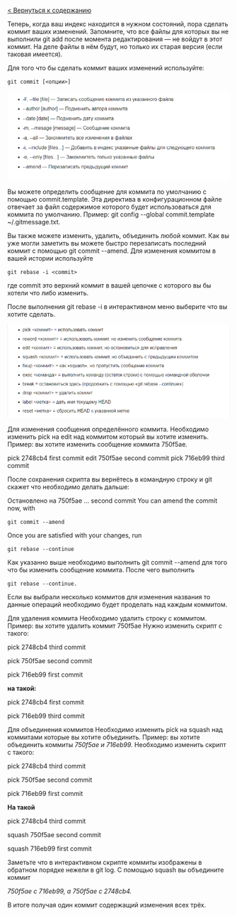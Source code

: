 [< Вернуться к содержанию](./readme.md)



Теперь, когда ваш индекс находится в нужном состояний, пора сделать коммит ваших изменений. Запомните, что все файлы для которых вы не выполнили git add после момента редактирования — не войдут в этот коммит. На деле файлы в нём будут, но только их старая версия (если таковая имеется).

Для того что бы сделать коммит ваших изменений используйте: 

```
git commit [<опции>]
```


![git-logo](./commit.png) 

Вы можете определить сообщение для коммита по умолчанию с помощью commit.template. Эта директива в конфигурационном файле отвечает за файл содержимое которого будет использоваться для коммита по умолчанию. Пример: git config --global commit.template ~/.gitmessage.txt.

Вы также можете изменить, удалить, объединить любой коммит.
Как вы уже могли заметить вы можете быстро перезаписать последний коммит с помощью git commit --amend.
Для изменения коммитом в вашей истории используйте 

```
git rebase -i <commit>
``` 

где commit это верхний коммит в вашей цепочке с которого вы бы хотели что либо изменить.

После выполнения git rebase -i в интерактивном меню выберите что вы хотите сделать.

![git-logo](./commit1.png) 

Для изменения сообщения определённого коммита.
Необходимо изменить pick на edit над коммитом который вы хотите изменить.
Пример: вы хотите изменить сообщение коммита 750f5ae.

pick 2748cb4 first commit
edit 750f5ae second commit
pick 716eb99 third commit

После сохранения скрипта вы вернётесь в командную строку и git скажет что необходимо делать дальше:

Остановлено на 750f5ae … second commit
You can amend the commit now, with
```
git commit --amend
```
Once you are satisfied with your changes, run
```
git rebase --continue
```
Как указанно выше необходимо выполнить git commit --amend для того что бы изменить сообщение коммита. После чего выполнить 
```
git rebase --continue. 
```
Если вы выбрали несколько коммитов для изменения названия то данные операций необходимо будет проделать над каждым коммитом.

Для удаления коммита
Необходимо удалить строку с коммитом.
Пример: вы хотите удалить коммит 750f5ae
Нужно изменить скрипт с такого:

pick 2748cb4 third commit

pick 750f5ae second commit

pick 716eb99 first commit

**на такой:**

pick 2748cb4 first commit

pick 716eb99 third commit

Для объединения коммитов
Необходимо изменить pick на squash над коммитами которые вы хотите объединить.
Пример: вы хотите объединить коммиты *750f5ae и 716eb99.*
Необходимо изменить скрипт с такого:

pick 2748cb4 third commit

pick 750f5ae second commit

pick 716eb99 first commit

**На такой**

pick 2748cb4 third commit

squash 750f5ae second commit

squash 716eb99 first commit

Заметьте что в интерактивном скрипте коммиты изображены в обратном порядке нежели в git log. С помощью squash вы объедините коммит 

*750f5ae с 716eb99, а 750f5ae с 2748cb4.* 

В итоге получая один коммит содержащий изменения всех трёх.


